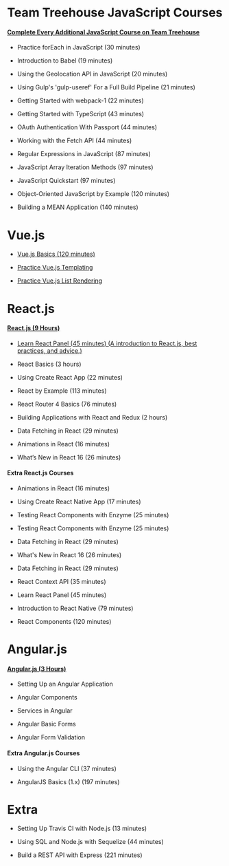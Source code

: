 # **Team Treehouse JavaScript Courses**

#### **[Complete Every Additional JavaScript Course on Team Treehouse](https://teamtreehouse.com/library/topic:javascript/sort:difficulty)**

- Practice forEach in JavaScript (30 minutes)

- Introduction to Babel (19 minutes)

- Using the Geolocation API in JavaScript (20 minutes)

- Using Gulp's 'gulp-useref' For a Full Build Pipeline (21 minutes)

- Getting Started with webpack-1 (22 minutes)

- Getting Started with TypeScript (43  minutes)

- OAuth Authentication With Passport (44 minutes)

- Working with the Fetch API (44 minutes)

- Regular Expressions in JavaScript (87 minutes)

- JavaScript Array Iteration Methods (97 minutes)

- JavaScript Quickstart (97 minutes)

- Object-Oriented JavaScript by Example (120 minutes)

- Building a MEAN Application (140 minutes)

# **Vue.js**

- [Vue.js Basics (120 minutes)](https://teamtreehouse.com/library/vuejs-basics)

- [Practice Vue.js Templating](https://teamtreehouse.com/library/practice-vuejs-templating)

- [Practice Vue.js List Rendering](https://teamtreehouse.com/library/practice-vuejs-list-rendering)

# **React.js**

#### **[React.js (9 Hours)](https://teamtreehouse.com/tracks/learn-react)**

- [Learn React Panel (45 minutes) (A introduction to React.js, best practices, and advice.)](https://teamtreehouse.com/library/learn-react-panel)

- React Basics (3 hours)

- Using Create React App (22 minutes)

- React by Example (113 minutes)

- React Router 4 Basics (76 minutes)

- Building Applications with React and Redux (2 hours)

- Data Fetching in React (29 minutes)

- Animations in React (16 minutes)

- What’s New in React 16 (26 minutes)

#### **Extra React.js Courses**

- Animations in React (16 minutes)

- Using Create React Native App (17 minutes)

- Testing React Components with Enzyme (25 minutes)

- Testing React Components with Enzyme (25 minutes)

- Data Fetching in React (29 minutes)

- What's New in React 16 (26 minutes)

- Data Fetching in React (29 minutes)

- React Context API (35 minutes)

- Learn React Panel (45 minutes)

- Introduction to React Native (79 minutes)

- React Components (120 minutes)

# **Angular.js**

#### **[Angular.js (3 Hours)](https://teamtreehouse.com/library/angular-basics-2)**

- Setting Up an Angular Application

- Angular Components

- Services in Angular

- Angular Basic Forms

- Angular Form Validation

#### **Extra Angular.js Courses**

- Using the Angular CLI (37 minutes)

- AngularJS Basics (1.x) (197 minutes)

# **Extra**

- Setting Up Travis CI with Node.js (13 minutes)

- Using SQL and Node.js with Sequelize (44 minutes)

- Build a REST API with Express (221 minutes)